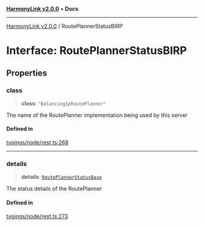 [**HarmonyLink v2.0.0**](../README.md) • **Docs**

***

[HarmonyLink v2.0.0](../globals.md) / RoutePlannerStatusBIRP

# Interface: RoutePlannerStatusBIRP

## Properties

### class

> **class**: `"BalancingIpRoutePlanner"`

The name of the RoutePlanner implementation being used by this server

#### Defined in

[typings/node/rest.ts:268](https://github.com/Joniii11/HarmonyLink/blob/master/src/typings/node/rest.ts#L268)

***

### details

> **details**: [`RoutePlannerStatusBase`](RoutePlannerStatusBase.md)

The status details of the RoutePlanner

#### Defined in

[typings/node/rest.ts:273](https://github.com/Joniii11/HarmonyLink/blob/master/src/typings/node/rest.ts#L273)
